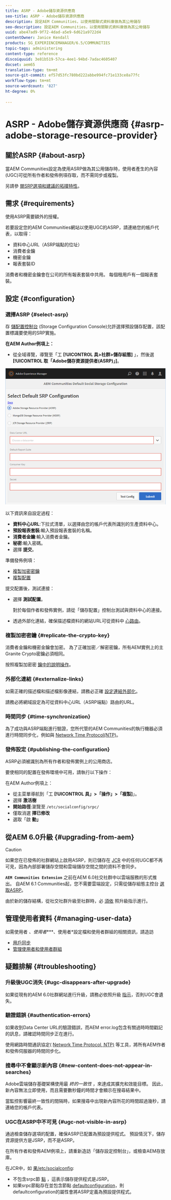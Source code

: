```yaml
---
title: ASRP - Adobe儲存資源供應商
seo-title: ASRP - Adobe儲存資源供應商
description: 設定AEM Communities，以使用關聯式資料庫做為其公用儲存
seo-description: 設定AEM Communities，以使用關聯式資料庫做為其公用儲存
uuid: abe47ad9-9f72-4dad-a5e9-6d621a9722d4
contentOwner: Janice Kendall
products: SG_EXPERIENCEMANAGER/6.5/COMMUNITIES
topic-tags: administering
content-type: reference
discoiquuid: 3e81b519-57ca-4ee1-94bd-7adac4605407
docset: aem65
translation-type: tm+mt
source-git-commit: ef57d53fc780bd222abbe994fc71e133ce8a77fc
workflow-type: tm+mt
source-wordcount: '827'
ht-degree: 0%

---
```



# ASRP - Adobe儲存資源供應商 {#asrp-adobe-storage-resource-provider}

## 關於ASRP {#about-asrp}

當AEM Communities設定為使用ASRP做為其公用儲存時，使用者產生的內容(UGC)可從所有作者和發佈例項存取，而不需同步或複製。

另請參 [閱SRP選項和建議的](/help/communities/working-with-srp.md#characteristics-of-srp-options)[拓撲特性](/help/communities/topologies.md)。

## 需求 {#requirements}

使用ASRP需要額外的授權。

若要設定您的AEM Communities網站以使用UGC的ASRP，請連絡您的帳戶代表，以取得：

* 資料中心URL（ASRP端點的位址）
* 消費者金鑰
* 機密金鑰
* 報表套裝ID

消費者和機密金鑰會在公司的所有報表套裝中共用。 每個租用戶有一個報表套裝。

## 設定 {#configuration}

### 選擇ASRP {#select-asrp}

存 [儲配置控制台](/help/communities/srp-config.md) (Storage Configuration Console)允許選擇預設儲存配置，該配置標識要使用的SRP實施。

**在AEM Author例項上：**

* 從全域導覽，導覽至「工 **[!UICONTROL 具>社群>儲存組態]** 」，然後選 **[!UICONTROL 取「Adobe儲存資源提供者(ASRP)」]**。

![asrp-default](assets/asrp-default.png)

以下資訊來自設定過程：

* **資料中心URL**:下拉式清單，以選擇由您的帳戶代表所識別的生產資料中心。
* **預設報表套裝**:輸入預設報表套裝的名稱。
* **消費者金鑰**:輸入消費者金鑰。
* **秘密**:輸入密碼。
* 選擇 **提交**。

準備發佈例項：

* [複製加密密鑰](#replicate-the-crypto-key)
* [複製配置](#publishing-the-configuration)

提交配置後，測試連接：

* 選擇 **測試配置**。

   對於每個作者和發佈實例，請從「儲存配置」控制台測試與資料中心的連接。

* 透過外部化連結，確保描述檔資料的網站URL可從資料中 [心路由](#externalize-links)。

### 複製加密密鑰 {#replicate-the-crypto-key}

消費者金鑰和機密金鑰會加密。 為了正確加密／解密密鑰，所有AEM實例上的主Granite Crypto密鑰必須相同。

按照複製加密密 [鑰中的說明操作](/help/communities/deploy-communities.md#replicate-the-crypto-key)。

### 外部化連結 {#externalize-links}

如需正確的描述檔和描述檔影像連結，請務必正確 [設定連結外部化](/help/sites-developing/externalizer.md)。

請務必將網域設定為可從資料中心URL（ASRP端點）路由的URL。

### 時間同步 {#time-synchronization}

為了成功與ASRP端點進行驗證，您所代管的AEM Communities的執行機器必須進行時間同步化，例如與 [Network Time Protocol(NTP)](https://www.ntp.org/)。

### 發佈設定 {#publishing-the-configuration}

ASRP必須被識別為所有作者和發佈實例上的公用商店。

要使相同的配置在發佈環境中可用，請執行以下操作：

在AEM Author例項上：

* 從主菜單導航到「工 **[!UICONTROL 具」>「操作」>「複製]**」。
* 選擇 **激活樹**
* **開始路徑**:瀏覽至 `/etc/socialconfig/srpc/`
* 僅取消選 **擇已修改**
* 選取「啟 **動」**

## 從AEM 6.0升級 {#upgrading-from-aem}

>[!CAUTION]
>
>如果您在已發佈的社群網站上啟用ASRP，則已儲存在 [JCR](/help/communities/jsrp.md) 中的任何UGC都不再可見，因為內部部署儲存空間和雲端儲存空間之間的資料不會同步。

**`AEM Communities Extension`** 之前在AEM 6.0社交社群中以雲端服務的形式推出。 自AEM 6.1 Communities起，您不需要雲端設定，只需從儲存組態主控台 [選取ASRP](/help/communities/srp-config.md)。

由於新的儲存結構，從社交社群升級至社群時，必 [須依](/help/communities/upgrade.md#adobe-cloud-storage) 照升級指示進行。

## 管理使用者資料 {#managing-user-data}

如需使用者 *、使用者****、使用者*&#x200B;設定檔和使用者群組的相關資訊，請造訪

* [用戶同步](/help/communities/sync.md)
* [管理使用者和使用者群組](/help/communities/users.md)

## 疑難排解 {#troubleshooting}

### 升級後UGC消失 {#ugc-disappears-after-upgrade}

如果從現有的AEM 6.0社群網站進行升級，請務必依照升級 [指示](/help/communities/upgrade.md#adobe-cloud-storage)，否則UGC會遺失。

### 驗證錯誤 {#authentication-errors}

如果收到Data Center URL的驗證錯誤，而AEM error.log包含有關過時時間戳記的訊息，請確認時間同步正在進行。

使用網路時間通訊協定( [Network Time Protocol, NTP)](https://www.ntp.org/) 等工具，將所有AEM作者和發佈伺服器的時間同步化。

### 搜尋中不會顯示新內容 {#new-content-does-not-appear-in-searches}

Adobe雲端儲存基礎架構使用最 *終的一致性* ，來達成其擴充和效能目標。 因此，新內容無法立即使用，而且需要數秒鐘的時間才會顯示在搜尋結果中。

當監控影響最終一致性的間隔時，如果搜尋中出現新內容所花的時間超過幾秒，請連絡您的帳戶代表。

### UGC在ASRP中不可見 {#ugc-not-visible-in-asrp}

通過檢查儲存選項的配置，確保ASRP已配置為預設提供程式。 預設情況下，儲存資源提供方是JSRP，而不是ASRP。

在所有作者和發佈AEM例項上，請重新造訪「儲存設定控制台」，或檢查AEM存放庫。

在JCR中，如 [果/etc/socialconfig](https://localhost:4502/crx/de/index.jsp#/etc/socialconfig/):

* 不包含srpc節 [點](https://localhost:4502/crx/de/index.jsp#/etc/socialconfig/srpc) ，這表示儲存提供程式是JSRP。
* 如果srpc節點存在並包含節點 [defaultconfiguration](https://localhost:4502/crx/de/index.jsp#/etc/socialconfig/srpc/defaultconfiguration)，則defaultconfiguration的屬性會將ASRP定義為預設提供程式。

